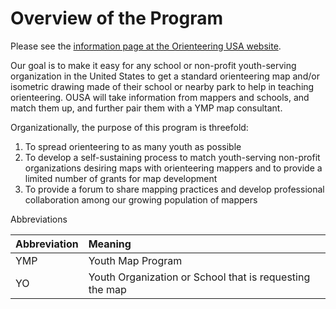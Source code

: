 # Overview of the Program

Please see the [information page at the Orienteering USA website](https://orienteeringusa.org/wp-content/uploads/2019/10/OUSA-Orienteering-Map-Program-for-Schools-and-Non-Profit-Youth-Orgs.pdf).

Our goal is to make it easy for any school or non-profit youth-serving organization in the United States to get a standard orienteering map and/or isometric drawing made of their school or nearby park to help in teaching orienteering. OUSA will take information from mappers and schools, and match them up, and further pair them with a YMP map consultant.

Organizationally, the purpose of this program is threefold:

1. To spread orienteering to as many youth as possible
2. To develop a self-sustaining process to match youth-serving non-profit organizations desiring maps with orienteering mappers and to provide a limited number of grants for map development
3. To provide a forum to share mapping practices and develop professional collaboration among our growing population of mappers

Abbreviations

| Abbreviation | Meaning |
| :--- | :--- |
| YMP | Youth Map Program |
| YO | Youth Organization or School that is requesting the map |



